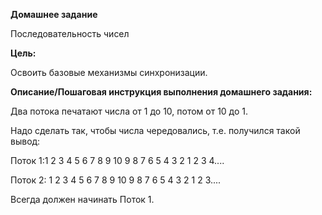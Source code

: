 **Домашнее задание**

Последовательность чисел

**Цель:**


Освоить базовые механизмы синхронизации.

**Описание/Пошаговая инструкция выполнения домашнего задания:**

Два потока печатают числа от 1 до 10, потом от 10 до 1.

Надо сделать так, чтобы числа чередовались, т.е. получился такой вывод:

Поток 1:1 2 3 4 5 6 7 8 9 10 9 8 7 6 5 4 3 2 1 2 3 4....

Поток 2: 1 2 3 4 5 6 7 8 9 10 9 8 7 6 5 4 3 2 1 2 3....

Всегда должен начинать Поток 1.